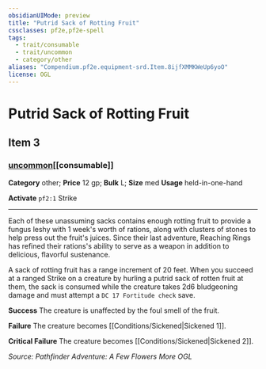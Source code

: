 ```yaml
---
obsidianUIMode: preview
title: "Putrid Sack of Rotting Fruit"
cssclasses: pf2e,pf2e-spell
tags:
  - trait/consumable
  - trait/uncommon
  - category/other
aliases: "Compendium.pf2e.equipment-srd.Item.8ijfXMMKWeUp6yoO"
license: OGL
---
```

# Putrid Sack of Rotting Fruit
## Item 3
### [uncommon](uncommon "Uncommon Rarity Trait")[[consumable]]

**Category** other; 
**Price** 12 gp; 
**Bulk** L; **Size** med
**Usage** held-in-one-hand

**Activate** `pf2:1` Strike

* * *

Each of these unassuming sacks contains enough rotting fruit to provide a fungus leshy with 1 week's worth of rations, along with clusters of stones to help press out the fruit's juices. Since their last adventure, Reaching Rings has refined their rations's ability to serve as a weapon in addition to delicious, flavorful sustenance.

A sack of rotting fruit has a range increment of 20 feet. When you succeed at a ranged Strike on a creature by hurling a putrid sack of rotten fruit at them, the sack is consumed while the creature takes 2d6 bludgeoning damage and must attempt a `DC 17 Fortitude check` save.

**Success** The creature is unaffected by the foul smell of the fruit.

**Failure** The creature becomes [[Conditions/Sickened|Sickened 1]].

**Critical Failure** The creature becomes [[Conditions/Sickened|Sickened 2]].

*Source: Pathfinder Adventure: A Few Flowers More*
*OGL*